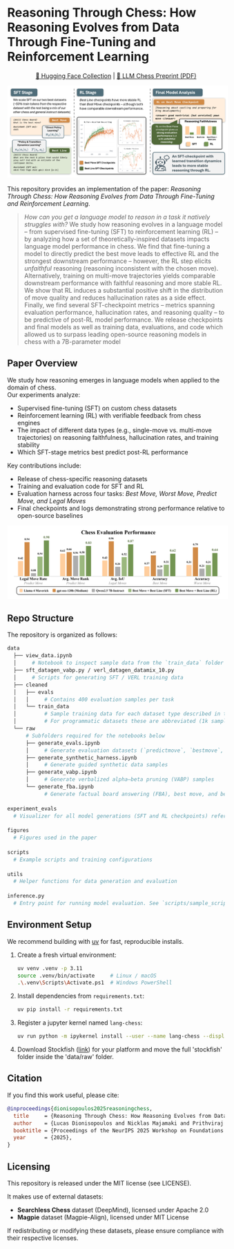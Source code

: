 # Reasoning Through Chess: How Reasoning Evolves from Data Through Fine-Tuning and Reinforcement Learning

<p align="center">
  <a href="https://huggingface.co/collections/lucasdino/llm-chess-68a28831deb81e6b1f0a7fb5">🤗 Hugging Face Collection</a> |
  <a href="https://lucasdino.github.io/assets/files/llm_chess_preprint_9-11-2025.pdf">📄 LLM Chess Preprint (PDF)</a>
</p>

<img src="figures/scaledexperiments_takeaway.png" alt="Key Takeaway" style="background:white; padding:4px;" />

This repository provides an implementation of the paper: *Reasoning Through Chess: How Reasoning Evolves from Data Through Fine-Tuning and Reinforcement Learning*.

> *How can you get a language model to reason in a task it natively struggles with?* We study how reasoning evolves in a language model – from supervised fine-tuning (SFT) to reinforcement learning (RL) – by analyzing how a set of theoretically-inspired datasets impacts language model performance in chess. We find that fine-tuning a model to directly predict the best move leads to effective RL and the strongest downstream performance – however, the RL step elicits *unfaithful* reasoning (reasoning inconsistent with the chosen move). Alternatively, training on multi-move trajectories yields comparable downstream performance with faithful reasoning and more stable RL. We show that RL induces a substantial positive shift in the distribution of move quality and reduces hallucination rates as a side effect. Finally, we find several SFT-checkpoint metrics – metrics spanning evaluation performance, hallucination rates, and reasoning quality – to be predictive of post-RL model performance. We release checkpoints and final models as well as training data, evaluations, and code which allowed us to surpass leading open-source reasoning models in chess with a 7B-parameter model


## Paper Overview
We study how reasoning emerges in language models when applied to the domain of chess.  
Our experiments analyze:
- Supervised fine-tuning (SFT) on custom chess datasets  
- Reinforcement learning (RL) with verifiable feedback from chess engines  
- The impact of different data types (e.g., single-move vs. multi-move trajectories) on reasoning faithfulness, hallucination rates, and training stability  
- Which SFT-stage metrics best predict post-RL performance  

Key contributions include:
- Release of chess-specific reasoning datasets  
- Training and evaluation code for SFT and RL  
- Evaluation harness across four tasks: *Best Move, Worst Move, Predict Move, and Legal Moves*  
- Final checkpoints and logs demonstrating strong performance relative to open-source baselines

<img src="figures/final_eval_performance.png" alt="Final Evaluation Performance" style="background:white; padding:4px;" />

## Repo Structure

The repository is organized as follows:

```bash
data
  ├── view_data.ipynb
  │     # Notebook to inspect sample data from the `train_data` folder
  ├── sft_datagen_vabp.py / verl_datagen_datamix_10.py
  │     # Scripts for generating SFT / VERL training data
  ├── cleaned
  │   ├── evals
  │   │     # Contains 400 evaluation samples per task
  │   └── train_data
  │         # Sample training data for each dataset type described in the paper.
  │         # For programmatic datasets these are abbreviated (1k samples), but we provide code to generate the full datasets.
  └── raw
      # Subfolders required for the notebooks below
      ├── generate_evals.ipynb
      │     # Generate evaluation datasets (`predictmove`, `bestmove`, `worstmove`, `legalmoves`)
      ├── generate_synthetic_harness.ipynb
      │     # Generate guided synthetic data samples
      ├── generate_vabp.ipynb
      │     # Generate verbalized alpha–beta pruning (VABP) samples
      └── generate_fba.ipynb
            # Generate factual board answering (FBA), best move, and best line data for SFT training

experiment_evals
  # Visualizer for all model generations (SFT and RL checkpoints) referenced in the paper. See the README in this folder for usage.

figures
  # Figures used in the paper

scripts
  # Example scripts and training configurations

utils
  # Helper functions for data generation and evaluation

inference.py
  # Entry point for running model evaluation. See `scripts/sample_scripts/sample_scripts.txt` for usage examples.
```


## Environment Setup

We recommend building with [uv](https://github.com/astral-sh/uv) for fast, reproducible installs.

1. Create a fresh virtual environment:
   ```bash
   uv venv .venv -p 3.11
   source .venv/bin/activate     # Linux / macOS
   .\.venv\Scripts\Activate.ps1  # Windows PowerShell
   ```

2. Install dependencies from `requirements.txt`:
    ```bash
    uv pip install -r requirements.txt
    ```

3. Register a jupyter kernel named `lang-chess`:
    ```bash
    uv run python -m ipykernel install --user --name lang-chess --display-name "Python (lang-chess)"
    ```

4. Download Stockfish ([link](https://stockfishchess.org/download/)) for your platform and move the full 'stockfish' folder inside the 'data/raw' folder.

## Citation
If you find this work useful, please cite:

```bibtex
@inproceedings{dionisopoulos2025reasoningchess,
  title     = {Reasoning Through Chess: How Reasoning Evolves from Data Through Fine-Tuning and Reinforcement Learning},
  author    = {Lucas Dionisopoulos and Nicklas Majamaki and Prithviraj Ammanabrolu},
  booktitle = {Proceedings of the NeurIPS 2025 Workshop on Foundations of Reasoning in Language Models},
  year      = {2025},
}
```

## Licensing
This repository is released under the MIT license (see LICENSE).

It makes use of external datasets:
- **Searchless Chess** dataset (DeepMind), licensed under Apache 2.0  
- **Magpie** dataset (Magpie-Align), licensed under MIT License  

If redistributing or modifying these datasets, please ensure compliance with their respective licenses.